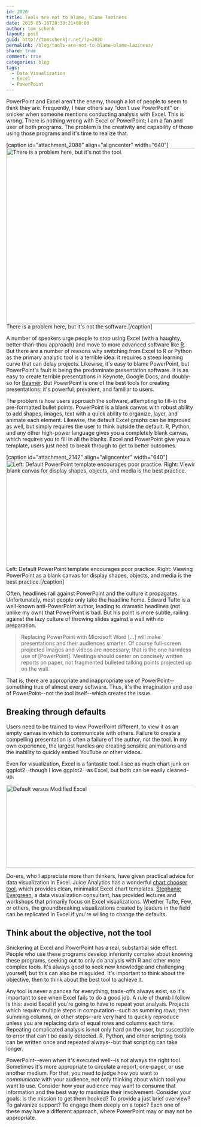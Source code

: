 ```yaml
---
id: 2020
title: Tools are not to blame, blame laziness
date: 2015-05-16T20:30:21+00:00
author: tom_schenk
layout: post
guid: http://tomschenkjr.net/?p=2020
permalink: /blog/tools-are-not-to-blame-blame-laziness/
share: true
comment: true
categories: blog 
tags:
  - Data Visualization
  - Excel
  - PowerPoint
---
```

PowerPoint and Excel aren't the enemy, though a lot of people to seem to think they are. Frequently, I hear others say "don't use PowerPoint" or snicker when someone mentions conducting analysis with Excel. This is wrong. There is nothing wrong with Excel or PowerPoint; I am a fan and user of both programs. The problem is the creativity and capability of those using those programs and it's time to realize that.

[caption id="attachment_2088" align="aligncenter" width="640"]<a href="http://tomschenkjr.net/wordpress/wp-content/uploads/2015/03/US_Navy_040605-N-6633C-002_Commander_Naval_Reserve_Force_Vice_Adm._John_G._Cotton_is_silhouetted_in_front_of_a_Powerpoint_slide_mapping_out_the_Naval_Reserve_Forces_future.jpg"><img class="size-large wp-image-2088" src="http://tomschenkjr.net/wordpress/wp-content/uploads/2015/03/US_Navy_040605-N-6633C-002_Commander_Naval_Reserve_Force_Vice_Adm._John_G._Cotton_is_silhouetted_in_front_of_a_Powerpoint_slide_mapping_out_the_Naval_Reserve_Forces_future-1024x748.jpg" alt="There is a problem here, but it's not the tool." width="640" height="467" /></a> There is a problem here, but it's not the software.[/caption]

A number of speakers urge people to stop using Excel (with a haughty, better-than-thou approach) and move to more advanced software like <a href="http://r-project.org">R</a>. But there are a number of reasons why switching from Excel to R or Python as the primary analytic tool is a terrible idea: it requires a steep learning curve that can delay projects. Likewise, it's easy to blame PowerPoint, but PowerPoint's fault is being the predominate presentation software. It is as easy to create terrible presentations in Keynote, Google Docs, and doubly-so for <a href="http://en.wikipedia.org/wiki/Beamer_%28LaTeX%29">Beamer</a>. But PowerPoint is one of the best tools for creating presentations: it's powerful, prevalent, and familiar to users.

The problem is how users approach the software, attempting to fill-in the pre-formatted bullet points. PowerPoint is a blank canvas with robust ability to add shapes, images, text with a quick ability to organize, layer, and animate each element. Likewise, the default Excel graphs can be improved as well, but simply requires the user to think outside the default. R, Python, and any other high-power language gives you a completely blank canvas, which requires you to fill in all the blanks. Excel and PowerPoint give you a template, users just need to break through to get to better outcomes.

[caption id="attachment_2142" align="aligncenter" width="640"]<a href="http://tomschenkjr.net/wordpress/wp-content/uploads/2015/05/powerpoint-two-ways.png"><img class="wp-image-2142 size-large" src="http://tomschenkjr.net/wordpress/wp-content/uploads/2015/05/powerpoint-two-ways-1024x450.png" alt="Left: Default PowerPoint template encourages poor practice. Right: Viewing PowerPoint as a blank canvas for display shapes, objects, and media is the best practice." width="640" height="281" /></a> Left: Default PowerPoint template encourages poor practice. Right: Viewing PowerPoint as a blank canvas for display shapes, objects, and media is the best practice.[/caption]

Often, headlines rail against PowerPoint and the culture it propagates. Unfortunately, most people only take the headline home. Edward Tufte is a well-known anti-PowerPoint author, leading to dramatic headlines (not unlike my own) that PowerPoint is bad. But his point is more subtle, railing against the lazy culture of throwing slides against a wall with no preparation.
<blockquote>Replacing PowerPoint with Microsoft Word [...] will make presentations and their audiences smarter. Of course full-screen projected images and videos are necessary; that is the one harmless use of [PowerPoint]. Meetings should center on concisely written reports on paper, not fragmented bulleted talking points projected up on the wall.</blockquote>
That is, there are appropriate and inappropriate use of PowerPoint--something true of almost every software. Thus, it's the imagination and use of PowerPoint--not the tool itself--which creates the issue.
<h2>Breaking through defaults</h2>
Users need to be trained to view PowerPoint different, to view it as an empty canvas in which to communicate with others. Failure to create a compelling presentation is often a failure of the author, not the tool. In my own experience, the largest hurdles are creating sensible animations and the inability to quickly embed YouTube or other videos.

Even for visualization, Excel is a fantastic tool. I see as much chart junk on ggplot2--though I love ggplot2--as Excel, but both can be easily cleaned-up.

<a href="http://tomschenkjr.net/wordpress/wp-content/uploads/2015/03/Screen-Shot-2015-03-29-at-11.46.58-PM.png"><img class="aligncenter size-full wp-image-2115" src="http://tomschenkjr.net/wordpress/wp-content/uploads/2015/03/Screen-Shot-2015-03-29-at-11.46.58-PM.png" alt="Default versus Modified Excel" width="720" height="220" /></a>

Do-ers, who I appreciate more than thinkers, have given practical advice for data visualization in Excel. Juice Analytics has a wonderful <a href="http://labs.juiceanalytics.com/chartchooser/index.html">chart chooser tool</a>, which provides clean, minimalist Excel chart templates. <a href="http://stephanieevergreen.com/">Stephanie Evergreen</a>, a data visualization consultant, has provided lectures and workshops that primarily focus on Excel visualizations. Whether Tufte, Few, or others, the groundbreaking visualizations created by leaders in the field can be replicated in Excel if you're willing to change the defaults.
<h2>Think about the objective, not the tool</h2>
Snickering at Excel and PowerPoint has a real, substantial side effect. People who use these programs develop inferiority complex about knowing these programs, seeking out to only do analysis with R and other more complex tools. It's always good to seek new knowledge and challenging yourself, but this can also be misguided. It's important to think about the objective, then to think about the best tool to achieve it.

Any tool is never a pancea for everything, trade-offs always exist, so it's important to see when Excel fails to do a good job. A rule of thumb I follow is this: avoid Excel if you're going to have to repeat your analysis. Projects which require multiple steps in computation--such as summing rows, then summing columns, or other steps--are very hard to quickly reproduce unless you are replacing data of equal rows and columns each time. Repeating complicated analysis is not only hard on the user, but susceptible to error that can't be easily detected. R, Python, and other scripting tools can be written once and repeated always--but that scripting can take longer.

PowerPoint--even when it's executed well--is not always the right tool. Sometimes it's more appropriate to circulate a report, one-pager, or use another medium. For that, you need to judge how you want to <em>communicate </em>with your audience, not only thinking about which tool you want to use. Consider how your audience may want to consume that information and the best way to maximize their involvement. Consider your goals: is the mission to get them hooked? To provide a just brief overview? To galvanize support? To engage them deeply on a topic? Each one of these may have a different approach, where PowerPoint may or may not be appropriate.